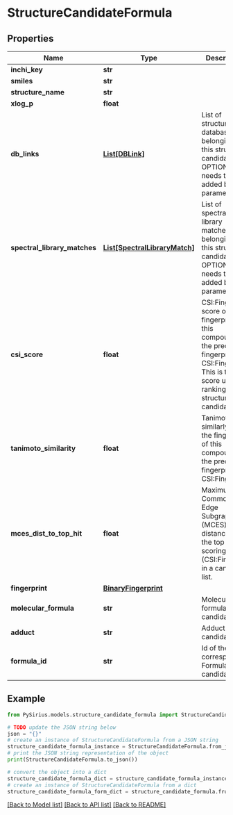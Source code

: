 # StructureCandidateFormula


## Properties

Name | Type | Description | Notes
------------ | ------------- | ------------- | -------------
**inchi_key** | **str** |  | [optional] 
**smiles** | **str** |  | [optional] 
**structure_name** | **str** |  | [optional] 
**xlog_p** | **float** |  | [optional] 
**db_links** | [**List[DBLink]**](DBLink.md) | List of structure database links belonging to this structure candidate  OPTIONAL: needs to be added by parameter | [optional] 
**spectral_library_matches** | [**List[SpectralLibraryMatch]**](SpectralLibraryMatch.md) | List of spectral library matches belonging to this structure candidate  OPTIONAL: needs to be added by parameter | [optional] 
**csi_score** | **float** | CSI:FingerID score of the fingerprint of this compound to the predicted fingerprint of CSI:FingerID  This is the score used for ranking structure candidates | [optional] 
**tanimoto_similarity** | **float** | Tanimoto similarly of the fingerprint of this compound to the predicted fingerprint of CSI:FingerID | [optional] 
**mces_dist_to_top_hit** | **float** | Maximum Common Edge Subgraph (MCES) distance to the top scoring hit (CSI:FingerID) in a candidate list. | [optional] 
**fingerprint** | [**BinaryFingerprint**](BinaryFingerprint.md) |  | [optional] 
**molecular_formula** | **str** | Molecular formula of this candidate | [optional] 
**adduct** | **str** | Adduct of this candidate | [optional] 
**formula_id** | **str** | Id of the corresponding Formula candidate | [optional] 

## Example

```python
from PySirius.models.structure_candidate_formula import StructureCandidateFormula

# TODO update the JSON string below
json = "{}"
# create an instance of StructureCandidateFormula from a JSON string
structure_candidate_formula_instance = StructureCandidateFormula.from_json(json)
# print the JSON string representation of the object
print(StructureCandidateFormula.to_json())

# convert the object into a dict
structure_candidate_formula_dict = structure_candidate_formula_instance.to_dict()
# create an instance of StructureCandidateFormula from a dict
structure_candidate_formula_form_dict = structure_candidate_formula.from_dict(structure_candidate_formula_dict)
```
[[Back to Model list]](../README.md#documentation-for-models) [[Back to API list]](../README.md#documentation-for-api-endpoints) [[Back to README]](../README.md)


